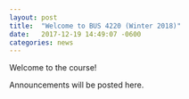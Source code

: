 ```yaml
---
layout: post
title:  "Welcome to BUS 4220 (Winter 2018)"
date:   2017-12-19 14:49:07 -0600
categories: news
---
```

Welcome to the course!

Announcements will be posted here.
